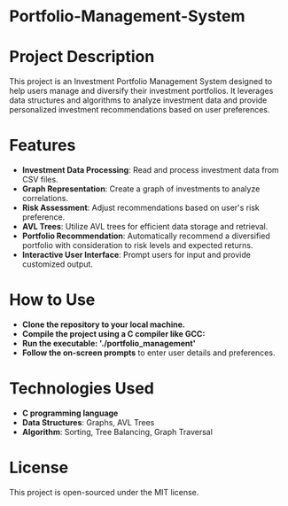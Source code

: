 # Portfolio-Management-System
# **Project Description**

 This project is an Investment Portfolio Management System designed to help users manage and diversify their investment portfolios. It leverages data structures and algorithms to analyze investment data and provide 
 personalized investment recommendations based on user preferences.

# **Features**
- **Investment Data Processing**: Read and process investment data from CSV files.
- **Graph Representation**: Create a graph of investments to analyze correlations.
- **Risk Assessment**: Adjust recommendations based on user's risk preference.
- **AVL Trees**: Utilize AVL trees for efficient data storage and retrieval.
- **Portfolio Recommendation**: Automatically recommend a diversified portfolio with consideration to risk levels and expected returns.
- **Interactive User Interface**: Prompt users for input and provide customized output.

# **How to Use**
- **Clone the repository to your local machine.**
- **Compile the project using a C compiler like GCC:**
- **Run the executable: './portfolio_management'**
- **Follow the on-screen prompts** to enter user details and preferences.


# **Technologies Used**
- **C programming language**
- **Data Structures**: Graphs, AVL Trees
- **Algorithm**: Sorting, Tree Balancing, Graph Traversal

# **License**
This project is open-sourced under the MIT license.
